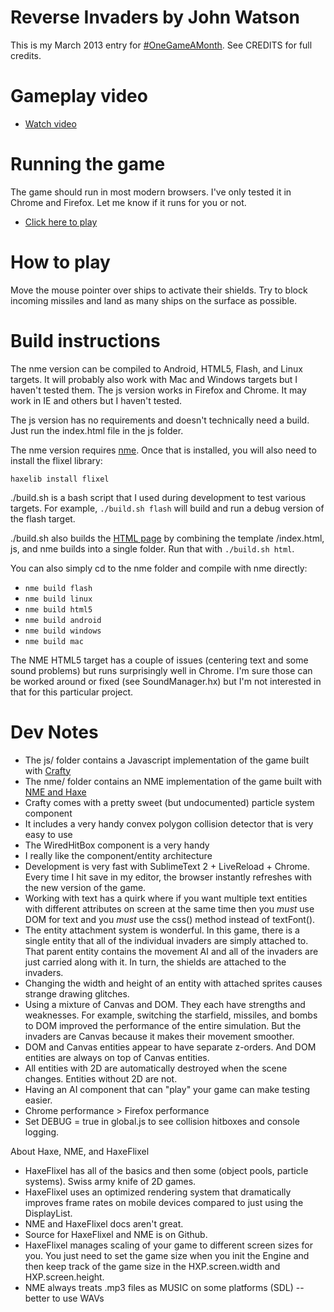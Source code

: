 # Reverse Invaders by John Watson

This is my March 2013 entry for [#OneGameAMonth](http://onegameamonth.com).
See CREDITS for full credits.

# Gameplay video

- [Watch video](http://www.youtube.com/watch?v=OQZ8xB8lYBI)

# Running the game

The game should run in most modern browsers. I've only tested it in Chrome and Firefox. Let me know if it runs for you or not.

- [Click here to play](http://flagrantdisregard.com/invaders/)

# How to play

Move the mouse pointer over ships to activate their shields. Try to block incoming missiles and land as many ships on the surface as possible.

# Build instructions

The nme version can be compiled to Android, HTML5, Flash, and Linux targets. It will probably also work with Mac and Windows targets but I haven't tested them. The js version works in Firefox and Chrome. It may work in IE and others but I haven't tested.

The js version has no requirements and doesn't technically need a build. Just run the index.html file in the js folder.

The nme version requires [nme](http://nme.io). Once that is installed, you will also need to install the flixel library:

`haxelib install flixel`

./build.sh is a bash script that I used during development to test various targets. For example, `./build.sh flash` will build and run a debug version of the flash target.

./build.sh also builds the [HTML page](http://flagrantdisregard.com) by
combining the template /index.html, js, and nme builds into a single folder. Run that with `./build.sh html`.

You can also simply cd to the nme folder and compile with nme directly:

- `nme build flash`
- `nme build linux`
- `nme build html5`
- `nme build android`
- `nme build windows`
- `nme build mac`

The NME HTML5 target has a couple of issues (centering text and some sound problems) but runs surprisingly well in Chrome. I'm sure those can be worked around or fixed (see SoundManager.hx) but I'm not interested in that for this particular project.

# Dev Notes

- The js/ folder contains a Javascript implementation of the game built with [Crafty](http://craftyjs.com)
- The nme/ folder contains an NME implementation of the game built with [NME and Haxe](http://nme.io)
- Crafty comes with a pretty sweet (but undocumented) particle system component
- It includes a very handy convex polygon collision detector that is very easy to use
- The WiredHitBox component is a very handy 
- I really like the component/entity architecture
- Development is very fast with SublimeText 2 + LiveReload + Chrome. Every time I hit save in my editor, the browser instantly refreshes with the new version of the game.
- Working with text has a quirk where if you want multiple text entities with different attributes on screen at the same time then you *must* use DOM for text and you *must* use the css() method instead of textFont().
- The entity attachment system is wonderful. In this game, there is a single entity that all of the individual invaders are simply attached to. That parent entity contains the movement AI and all of the invaders are just carried along with it. In turn, the shields are attached to the invaders.
- Changing the width and height of an entity with attached sprites causes strange drawing glitches.
- Using a mixture of Canvas and DOM. They each have strengths and weaknesses. For example, switching the starfield, missiles, and bombs to DOM improved the performance of the entire simulation. But the invaders are Canvas because it makes their movement smoother.
- DOM and Canvas entities appear to have separate z-orders. And DOM entities are always on top of Canvas entities.
- All entities with 2D are automatically destroyed when the scene changes. Entities without 2D are not.
- Having an AI component that can "play" your game can make testing easier.
- Chrome performance > Firefox performance
- Set DEBUG = true in global.js to see collision hitboxes and console logging.

About Haxe, NME, and HaxeFlixel

- HaxeFlixel has all of the basics and then some (object pools, particle systems). Swiss army knife of 2D games.
- HaxeFlixel uses an optimized rendering system that dramatically improves frame rates on mobile devices compared to just using the DisplayList.
- NME and HaxeFlixel docs aren't great.
- Source for HaxeFlixel and NME is on Github.
- HaxeFlixel manages scaling of your game to different screen sizes for you. You just need to set the game size when you init the Engine and then keep track of the game size in the HXP.screen.width and HXP.screen.height.
- NME always treats .mp3 files as MUSIC on some platforms (SDL) -- better to use WAVs